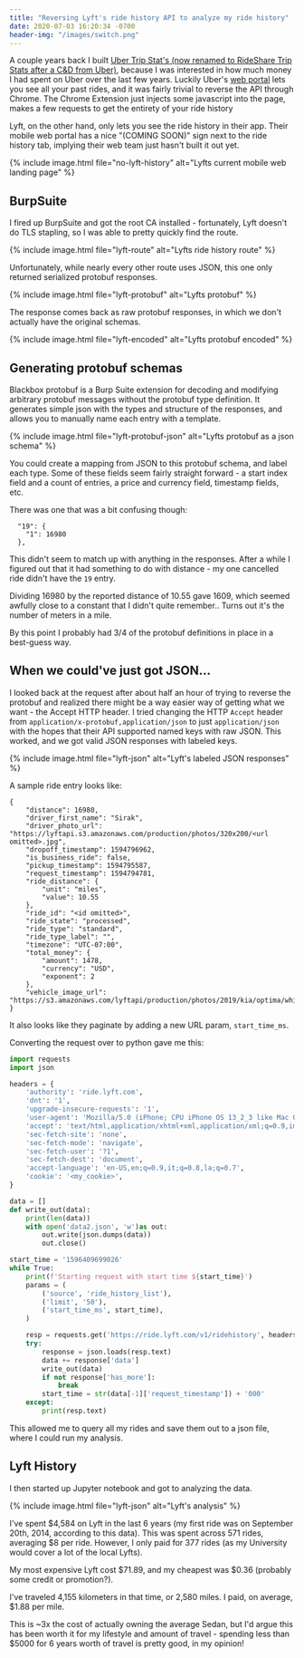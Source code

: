 ```yaml
---
title: "Reversing Lyft's ride history API to analyze my ride history"
date: 2020-07-03 16:20:34 -0700
header-img: "/images/switch.png"
---
```


A couple years back I built [Uber Trip Stat's (now renamed to RideShare Trip Stats after a C&D from Uber)](https://chrome.google.com/webstore/detail/rideshare-trip-stats/kddlnbejbpknoedebeojobofnbdfhpnm?hl=en), because I was interested in how much money I had spent on Uber over the last few years. Luckily Uber's [web portal](http://riders.uber.com/trips) lets you see all your past rides, and it was fairly trivial to reverse the API through Chrome. The Chrome Extension just injects some javascript into the page, makes a few requests to get the entirety of your ride history

Lyft, on the other hand, only lets you see the ride history in their app. Their mobile web portal has a nice "(COMING SOON)" sign next to the ride history tab, implying their web team just hasn't built it out yet.

{% include image.html file="no-lyft-history" alt="Lyfts current mobile web landing page" %}

## BurpSuite

I fired up BurpSuite and got the root CA installed - fortunately, Lyft doesn't do TLS stapling, so I was able to pretty quickly find the route. 

{% include image.html file="lyft-route" alt="Lyfts ride history route" %}

Unfortunately, while nearly every other route uses JSON, this one only returned serialized protobuf responses. 

{% include image.html file="lyft-protobuf" alt="Lyfts protobuf" %}

The response comes back as raw protobuf responses, in which we don't actually have the original schemas. 

{% include image.html file="lyft-encoded" alt="Lyfts protobuf encoded" %}

## Generating protobuf schemas

Blackbox protobuf is a Burp Suite extension for decoding and modifying arbitrary protobuf messages without the protobuf type definition. It generates simple json with the types and structure of the responses, and allows you to manually name each entry with a template.

{% include image.html file="lyft-protobuf-json" alt="Lyfts protobuf as a json schema" %}

You could create a mapping from JSON to this protobuf schema, and label each type. Some of these fields seem fairly straight forward - a start index field and a count of entries, a price and currency field, timestamp fields, etc.

There was one that was a bit confusing though:

```
  "19": {
    "1": 16980
  }, 
```

This didn't seem to match up with anything in the responses. After a while I figured out that it had something to do with distance - my one cancelled ride didn't have the `19` entry. 

Dividing 16980 by the reported distance of 10.55 gave 1609, which seemed awfully close to a constant that I didn't quite remember.. Turns out it's the number of meters in a mile.

By this point I probably had 3/4 of the protobuf definitions in place in a best-guess way.


## When we could've just got JSON...

I looked back at the request after about half an hour of trying to reverse the protobuf and realized there might be a way easier way of getting what we want - the Accept HTTP header. I tried changing the HTTP `Accept` header from `application/x-protobuf,application/json` to just `application/json` with the hopes that their API supported named keys with raw JSON. This worked, and we got valid JSON responses with labeled keys. 

{% include image.html file="lyft-json" alt="Lyft's labeled JSON responses" %}


A sample ride entry looks like:

```
{
    "distance": 16980,
    "driver_first_name": "Sirak",
    "driver_photo_url": "https://lyftapi.s3.amazonaws.com/production/photos/320x200/<url omitted>.jpg",
    "dropoff_timestamp": 1594796962,
    "is_business_ride": false,
    "pickup_timestamp": 1594795587,
    "request_timestamp": 1594794781,
    "ride_distance": {
        "unit": "miles",
        "value": 10.55
    },
    "ride_id": "<id omitted>",
    "ride_state": "processed",
    "ride_type": "standard",
    "ride_type_label": "",
    "timezone": "UTC-07:00",
    "total_money": {
        "amount": 1478,
        "currency": "USD",
        "exponent": 2
    },
    "vehicle_image_url": "https://s3.amazonaws.com/lyftapi/production/photos/2019/kia/optima/white/transparent/640x400/01534b5b03aabc69756790e3c8dd7e69.png"
}
```

It also looks like they paginate by adding a new URL param, `start_time_ms`. 

Converting the request over to python gave me this:


```py
import requests
import json

headers = {
    'authority': 'ride.lyft.com',
    'dnt': '1',
    'upgrade-insecure-requests': '1',
    'user-agent': 'Mozilla/5.0 (iPhone; CPU iPhone OS 13_2_3 like Mac OS X) AppleWebKit/605.1.15 (KHTML, like Gecko) Version/13.0.3 Mobile/15E148 Safari/604.1',
    'accept': 'text/html,application/xhtml+xml,application/xml;q=0.9,image/avif,image/webp,image/apng,*/*;q=0.8,application/signed-exchange;v=b3;q=0.9',
    'sec-fetch-site': 'none',
    'sec-fetch-mode': 'navigate',
    'sec-fetch-user': '?1',
    'sec-fetch-dest': 'document',
    'accept-language': 'en-US,en;q=0.9,it;q=0.8,la;q=0.7',
    'cookie': '<my_cookie>',
}

data = []
def write_out(data):
    print(len(data))
    with open('data2.json', 'w')as out:
        out.write(json.dumps(data))
        out.close()

start_time = '1596409699026'
while True:
	print(f'Starting request with start time ${start_time}')
    params = (
        ('source', 'ride_history_list'),
        ('limit', '50'),
        ('start_time_ms', start_time),
    )

    resp = requests.get('https://ride.lyft.com/v1/ridehistory', headers=headers, params=params)
    try:
	    response = json.loads(resp.text)
	    data += response['data']
	    write_out(data)
	    if not response['has_more']:
	        break
	    start_time = str(data[-1]['request_timestamp']) + '000'
	except:
		print(resp.text)

```

This allowed me to query all my rides and save them out to a json file, where I could run my analysis. 

## Lyft History

I then started up Jupyter notebook and got to analyzing the data.

{% include image.html file="lyft-json" alt="Lyft's analysis" %}

I've spent $4,584 on Lyft in the last 6 years (my first ride was on September 20th, 2014, according to this data). This was spent across 571 rides, averaging $8 per ride. However, I only paid for 377 rides (as my University would cover a lot of the local Lyfts). 

My most expensive Lyft cost $71.89, and my cheapest was $0.36 (probably some credit or promotion?).

I've traveled 4,155 kilometers in that time, or 2,580 miles. I paid, on average, $1.88 per mile. 

This is \~3x the cost of actually owning the average Sedan, but I'd argue this has been worth it for my lifestyle and amount of travel - spending less than $5000 for 6 years worth of travel is pretty good, in my opinion!

